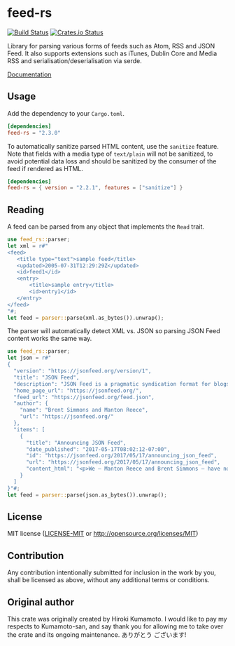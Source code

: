 # feed-rs

[![Build Status](https://travis-ci.org/feed-rs/feed-rs.svg?branch=master)](https://travis-ci.org/feed-rs/feed-rs.svg?branch=master)
[![Crates.io Status](https://img.shields.io/crates/v/feed-rs.svg)](https://crates.io/crates/feed-rs)

Library for parsing various forms of feeds such as Atom, RSS and JSON Feed.
It also supports extensions such as iTunes, Dublin Core and Media RSS and serialisation/deserialisation via serde.

[Documentation](https://docs.rs/feed-rs/)

## Usage

Add the dependency to your `Cargo.toml`.

```toml
[dependencies]
feed-rs = "2.3.0"
```

To automatically sanitize parsed HTML content, use the `sanitize` feature. Note
that fields with a media type of `text/plain` will not be sanitized, to avoid
potential data loss and should be sanitized by the consumer of the feed if
rendered as HTML.

```toml
[dependencies]
feed-rs = { version = "2.2.1", features = ["sanitize"] }
```

## Reading

A feed can be parsed from any object that implements the `Read` trait.

```rust
use feed_rs::parser;
let xml = r#"
<feed>
   <title type="text">sample feed</title>
   <updated>2005-07-31T12:29:29Z</updated>
   <id>feed1</id>
   <entry>
       <title>sample entry</title>
       <id>entry1</id>
   </entry>
</feed>
"#;
let feed = parser::parse(xml.as_bytes()).unwrap();
```

The parser will automatically detect XML vs. JSON so parsing JSON Feed content works the same way.

```rust
use feed_rs::parser;
let json = r#"
{
  "version": "https://jsonfeed.org/version/1",
  "title": "JSON Feed",
  "description": "JSON Feed is a pragmatic syndication format for blogs, microblog  s, and other time-based content.",
  "home_page_url": "https://jsonfeed.org/",
  "feed_url": "https://jsonfeed.org/feed.json",
  "author": {
    "name": "Brent Simmons and Manton Reece",
    "url": "https://jsonfeed.org/"
  },
  "items": [
    {
      "title": "Announcing JSON Feed",
      "date_published": "2017-05-17T08:02:12-07:00",
      "id": "https://jsonfeed.org/2017/05/17/announcing_json_feed",
      "url": "https://jsonfeed.org/2017/05/17/announcing_json_feed",
      "content_html": "<p>We — Manton Reece and Brent Simmons — have noticed that JSON...</p>"
    }
  ]
}"#;
let feed = parser::parse(json.as_bytes()).unwrap();
```

## License

MIT license ([LICENSE-MIT](LICENSE-MIT) or http://opensource.org/licenses/MIT)

## Contribution

Any contribution intentionally submitted for inclusion in the work by you, 
shall be licensed as above, without any additional terms or conditions.

## Original author

This crate was originally created by Hiroki Kumamoto. I would like to pay my respects to Kumamoto-san, and say thank you for allowing me to take over the crate and its ongoing maintenance.
ありがとう ございます!

